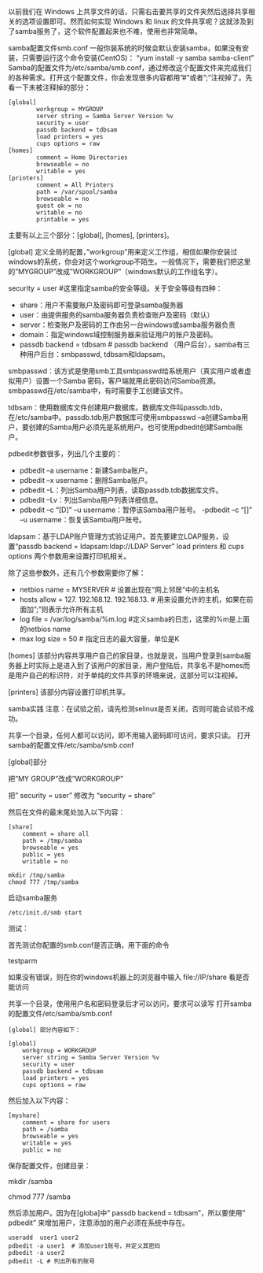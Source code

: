 以前我们在 Windows 上共享文件的话，只需右击要共享的文件夹然后选择共享相关的选项设置即可。然而如何实现 Windows 和 linux 的文件共享呢？这就涉及到了samba服务了，这个软件配置起来也不难，使用也非常简单。

samba配置文件smb.conf
一般你装系统的时候会默认安装samba，如果没有安装，只需要运行这个命令安装(CentOS)： “yum install -y samba samba-client” Samba的配置文件为/etc/samba/smb.conf，通过修改这个配置文件来完成我们的各种需求。打开这个配置文件，你会发现很多内容都用”#”或者”;”注视掉了。先看一下未被注释掉的部分：
```
[global]
        workgroup = MYGROUP
        server string = Samba Server Version %v
        security = user
        passdb backend = tdbsam
        load printers = yes
        cups options = raw
[homes]
        comment = Home Directories
        browseable = no
        writable = yes
[printers]
        comment = All Printers
        path = /var/spool/samba
        browseable = no
        guest ok = no
        writable = no
        printable = yes
```
主要有以上三个部分：[global], [homes], [printers]。

[global] 定义全局的配置，”workgroup”用来定义工作组，相信如果你安装过windows的系统，你会对这个workgroup不陌生。一般情况下，需要我们把这里的”MYGROUP”改成”WORKGROUP”（windows默认的工作组名字）。

security = user #这里指定samba的安全等级。关于安全等级有四种：

- share：用户不需要账户及密码即可登录samba服务器
- user：由提供服务的samba服务器负责检查账户及密码（默认）
- server：检查账户及密码的工作由另一台windows或samba服务器负责
- domain：指定windows域控制服务器来验证用户的账户及密码。
- passdb backend = tdbsam # passdb backend （用户后台），samba有三种用户后台：smbpasswd, tdbsam和ldapsam。

smbpasswd：该方式是使用smb工具smbpasswd给系统用户（真实用户或者虚拟用户）设置一个Samba 密码，客户端就用此密码访问Samba资源。smbpasswd在/etc/samba中，有时需要手工创建该文件。

tdbsam：使用数据库文件创建用户数据库。数据库文件叫passdb.tdb，在/etc/samba中。passdb.tdb用户数据库可使用smbpasswd –a创建Samba用户，要创建的Samba用户必须先是系统用户。也可使用pdbedit创建Samba账户。

pdbedit参数很多，列出几个主要的：

- pdbedit –a username：新建Samba账户。 
- pdbedit –x username：删除Samba账户。 
- pdbedit –L：列出Samba用户列表，读取passdb.tdb数据库文件。 
- pdbedit –Lv：列出Samba用户列表详细信息。 
- pdbedit –c “[D]” –u username：暂停该Samba用户账号。 -pdbedit –c “[]” –u username：恢复该Samba用户账号。

ldapsam：基于LDAP账户管理方式验证用户。首先要建立LDAP服务，设置“passdb backend = ldapsam:ldap://LDAP Server” load printers 和 cups options 两个参数用来设置打印机相关。

除了这些参数外，还有几个参数需要你了解：

- netbios name = MYSERVER # 设置出现在“网上邻居”中的主机名
- hosts allow = 127. 192.168.12. 192.168.13. # 用来设置允许的主机，如果在前面加”;”则表示允许所有主机
- log file = /var/log/samba/%m.log #定义samba的日志，这里的%m是上面的netbios name
- max log size = 50 # 指定日志的最大容量，单位是K

[homes] 该部分内容共享用户自己的家目录，也就是说，当用户登录到samba服务器上时实际上是进入到了该用户的家目录，用户登陆后，共享名不是homes而是用户自己的标识符，对于单纯的文件共享的环境来说，这部分可以注视掉。

[printers] 该部分内容设置打印机共享。

samba实践
注意：在试验之前，请先检测selinux是否关闭，否则可能会试验不成功。

共享一个目录，任何人都可以访问，即不用输入密码即可访问，要求只读。
打开samba的配置文件/etc/samba/smb.conf

[global]部分

把”MY GROUP”改成”WORKGROUP”

把” security = user” 修改为 “security = share”

然后在文件的最末尾处加入以下内容：
```
[share]
    comment = share all
    path = /tmp/samba
    browseable = yes
    public = yes
    writable = no

mkdir /tmp/samba
chmod 777 /tmp/samba
```
启动samba服务
```
/etc/init.d/smb start
```
测试：

首先测试你配置的smb.conf是否正确，用下面的命令

testparm

如果没有错误，则在你的windows机器上的浏览器中输入 file://IP/share 看是否能访问

共享一个目录，使用用户名和密码登录后才可以访问，要求可以读写
打开samba的配置文件/etc/samba/smb.conf
```
[global] 部分内容如下：

[global]
    workgroup = WORKGROUP
    server string = Samba Server Version %v
    security = user
    passdb backend = tdbsam
    load printers = yes
    cups options = raw
```
然后加入以下内容：
```
[myshare]
    comment = share for users
    path = /samba
    browseable = yes
    writable = yes
    public = no
```
保存配置文件，创建目录：

mkdir /samba

chmod 777 /samba

然后添加用户。因为在[globa]中” passdb backend = tdbsam”，所以要使用” pdbedit” 来增加用户，注意添加的用户必须在系统中存在。
```
useradd  user1 user2
pdbedit -a user1  # 添加user1账号，并定义其密码
pdbedit -a user2
pdbedit -L # 列出所有的账号
```